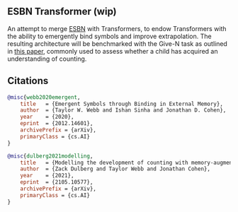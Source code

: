 ## ESBN Transformer (wip)

An attempt to merge <a href="https://openreview.net/forum?id=LSFCEb3GYU7">ESBN</a> with Transformers, to endow Transformers with the ability to emergently bind symbols and improve extrapolation. The resulting architecture will be benchmarked with the Give-N task as outlined in <a href="https://arxiv.org/abs/2105.10577">this paper</a>, commonly used to assess whether a child has acquired an understanding of counting.

## Citations

```bibtex
@misc{webb2020emergent,
    title   = {Emergent Symbols through Binding in External Memory}, 
    author  = {Taylor W. Webb and Ishan Sinha and Jonathan D. Cohen},
    year    = {2020},
    eprint  = {2012.14601},
    archivePrefix = {arXiv},
    primaryClass = {cs.AI}
}
```

```bibtex
@misc{dulberg2021modelling,
    title   = {Modelling the development of counting with memory-augmented neural networks}, 
    author  = {Zack Dulberg and Taylor Webb and Jonathan Cohen},
    year    = {2021},
    eprint  = {2105.10577},
    archivePrefix = {arXiv},
    primaryClass = {cs.AI}
}
```
